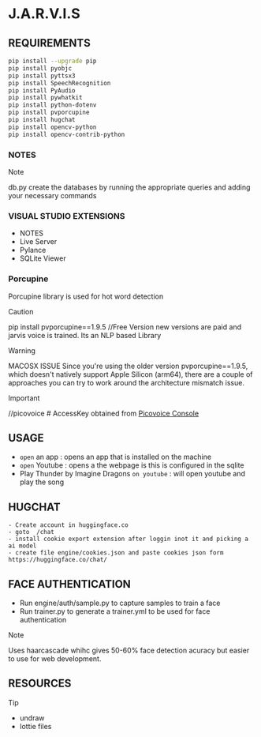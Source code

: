 # J.A.R.V.I.S

## REQUIREMENTS
``` bash
pip install --upgrade pip
pip install pyobjc
pip install pyttsx3
pip install SpeechRecognition
pip install PyAudio
pip install pywhatkit
pip install python-dotenv
pip install pvporcupine 
pip install hugchat
pip install opencv-python
pip install opencv-contrib-python 
```

### NOTES
> [!NOTE]
> db.py create the databases by running the appropriate queries and adding your necessary commands

### VISUAL STUDIO EXTENSIONS 
- NOTES
- Live Server
- Pylance
- SQLite Viewer

### Porcupine 
Porcupine library is used for hot word detection

> [!CAUTION]
> pip install pvporcupine==1.9.5 //Free Version new versions are paid and jarvis voice is trained. Its an NLP based Library

> [!WARNING]
> MACOSX ISSUE
> Since you're using the older version pvporcupine==1.9.5, which doesn't natively support Apple Silicon (arm64), there are a couple of approaches you can try to work around the architecture mismatch issue.

> [!IMPORTANT]
> //picovoice # AccessKey obtained from [Picovoice Console](https://console.picovoice.ai/)

## USAGE
- `open` an app : opens an app that is installed on the machine
- `open` Youtube : opens a the webpage is this is configured in the sqlite
- Play Thunder by Imagine Dragons `on youtube` : will open youtube and play the song


## HUGCHAT
    - Create account in huggingface.co
    - goto  /chat
    - install cookie export extension after loggin inot it and picking a ai model
    - create file engine/cookies.json and paste cookies json form https://huggingface.co/chat/

## FACE AUTHENTICATION
- Run engine/auth/sample.py to capture samples to train a face
- Run trainer.py to generate a trainer.yml to be used for face authentication
> [!NOTE]
> Uses haarcascade whihc gives 50-60% face detection acuracy but easier to use for web development.


## RESOURCES
> [!TIP]
> - undraw
> - lottie files









